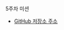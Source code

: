 5주차 미션
- [GitHub 저장소 주소](https://github.com/0zimushr00m/playground-umc-8th-nodejs/blob/feature/chapter-05/5%EC%A3%BC%EC%B0%A8%20%EB%AF%B8%EC%85%98.md)
